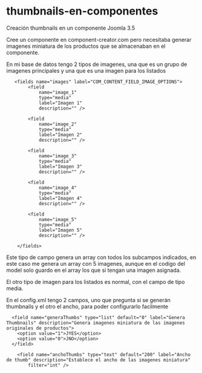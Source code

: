 # thumbnails-en-componentes
Creación thumbnails en un componente Joomla 3.5

Cree un componente en component-creator.com pero necesitaba generar imagenes miniatura de los productos que se almacenaban en el componente.

En mi base de datos tengo 2 tipos de imagenes, una que es un grupo de imagenes principales y una que es una imagen para los listados

       <fields name="images" label="COM_CONTENT_FIELD_IMAGE_OPTIONS">
            <field
                name="image_1"
                type="media"
                label="Imagen 1"
                description="" />

            <field
                name="image_2"
                type="media"
                label="Imagen 2"
                description="" />

            <field
                name="image_3"
                type="media"
                label="Imagen 3"
                description="" />

            <field
                name="image_4"
                type="media"
                label="Imagen 4"
                description="" />

            <field
                name="image_5"
                type="media"
                label="Imagen 5"
                description="" />

        </fields>
        
Este tipo de campo genera un array con todos los subcampos indicados, en este caso me genera un array con 5 imagenes, aunque en el codigo del model solo guardo en el array los que si tengan una imagen asignada.

El otro tipo de imagen para los listados es normal, con el campo de tipo media.

En el config.xml tengo 2 campos, uno que pregunta si se generán thumbnails y el otro el ancho, para poder configurarlo facilmente

      <field name="generaThumbs" type="list" default="0" label="Genera Thumbnails" description="Genera imagenes miniatura de las imagenes originales de productos">
        <option value="1">JYES</option>
        <option value="0">JNO</option>
      </field>

        <field name="anchoThumbs" type="text" default="200" label="Ancho de thumb" description="Establece el ancho de las imagenes miniatura" 
            filter="int" />


